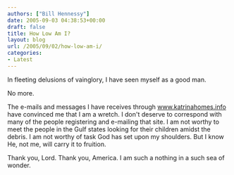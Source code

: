 ```yaml
---
authors: ["Bill Hennessy"]
date: 2005-09-03 04:38:53+00:00
draft: false
title: How Low Am I?
layout: blog
url: /2005/09/02/how-low-am-i/
categories:
- Latest
---
```


In fleeting delusions of vainglory, I have seen myself as a good man.

No more.

The e-mails and messages I have receives through www.katrinahomes.info have convinced me that I am a wretch.  I don't deserve to correspond with many of the people registering and e-mailing that site.  I am not worthy to meet the people in the Gulf states looking for their children amidst the debris.  I am not worthy of task God has set upon my shoulders.  But I know He, not me, will carry it to fruition.

Thank you, Lord.  Thank you, America.  I am such a nothing in a such sea of wonder.

